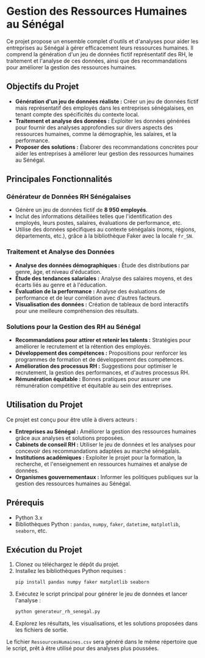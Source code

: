 # Gestion des Ressources Humaines au Sénégal

Ce projet propose un ensemble complet d'outils et d'analyses pour aider les entreprises au Sénégal à gérer efficacement leurs ressources humaines. Il comprend la génération d'un jeu de données fictif représentatif des RH, le traitement et l'analyse de ces données, ainsi que des recommandations pour améliorer la gestion des ressources humaines.

## Objectifs du Projet

- **Génération d'un jeu de données réaliste :** Créer un jeu de données fictif mais représentatif des employés dans les entreprises sénégalaises, en tenant compte des spécificités du contexte local.
- **Traitement et analyse des données :** Exploiter les données générées pour fournir des analyses approfondies sur divers aspects des ressources humaines, comme la démographie, les salaires, et la performance.
- **Proposer des solutions :** Élaborer des recommandations concrètes pour aider les entreprises à améliorer leur gestion des ressources humaines au Sénégal.

## Principales Fonctionnalités

### Générateur de Données RH Sénégalaises

- Génère un jeu de données fictif de **8 950 employés**.
- Inclut des informations détaillées telles que l'identification des employés, leurs postes, salaires, évaluations de performance, etc.
- Utilise des données spécifiques au contexte sénégalais (noms, régions, départements, etc.), grâce à la bibliothèque Faker avec la locale `fr_SN`.

### Traitement et Analyse des Données

- **Analyse des données démographiques :** Étude des distributions par genre, âge, et niveau d'éducation.
- **Étude des tendances salariales :** Analyse des salaires moyens, et des écarts liés au genre et à l'éducation.
- **Évaluation de la performance :** Analyse des évaluations de performance et de leur corrélation avec d'autres facteurs.
- **Visualisation des données :** Création de tableaux de bord interactifs pour une meilleure compréhension des résultats.

### Solutions pour la Gestion des RH au Sénégal

- **Recommandations pour attirer et retenir les talents :** Stratégies pour améliorer le recrutement et la rétention des employés.
- **Développement des compétences :** Propositions pour renforcer les programmes de formation et de développement des compétences.
- **Amélioration des processus RH :** Suggestions pour optimiser le recrutement, la gestion des performances, et d'autres processus RH.
- **Rémunération équitable :** Bonnes pratiques pour assurer une rémunération compétitive et équitable au sein des entreprises.

## Utilisation du Projet

Ce projet est conçu pour être utile à divers acteurs :

- **Entreprises au Sénégal :** Améliorer la gestion des ressources humaines grâce aux analyses et solutions proposées.
- **Cabinets de conseil RH :** Utiliser le jeu de données et les analyses pour concevoir des recommandations adaptées au marché sénégalais.
- **Institutions académiques :** Exploiter le projet pour la formation, la recherche, et l'enseignement en ressources humaines et analyse de données.
- **Organismes gouvernementaux :** Informer les politiques publiques sur la gestion des ressources humaines au Sénégal.

## Prérequis

- Python 3.x
- Bibliothèques Python : `pandas`, `numpy`, `faker`, `datetime`, `matplotlib`, `seaborn`, etc.

## Exécution du Projet

1. Clonez ou téléchargez le dépôt du projet.
2. Installez les bibliothèques Python requises :
   ```bash
   pip install pandas numpy faker matplotlib seaborn
   ```
3. Exécutez le script principal pour générer le jeu de données et lancer l'analyse :
   ```bash
   python generateur_rh_senegal.py
   ```
4. Explorez les résultats, les visualisations, et les solutions proposées dans les fichiers de sortie.

Le fichier `RessourcesHumaines.csv` sera généré dans le même répertoire que le script, prêt à être utilisé pour des analyses plus poussées.
